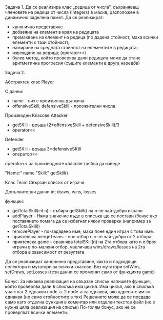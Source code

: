 Задача 1. 
Да се реализира клас „редица от числа”, съхраняващ членовете на редица от числа (integers) в масив, разположен в динамично заделена памет. Да се реализират:
- канонично представяне
- добавяне на елемент в края на редицата
- премахване на елемент на редица (по дадена стойност, маха всички елементи с тази стойност);
- намиране на средната стойност на елементите в редицата;
- извеждане на редица; (operator<<)
- булев метод, който проверява дали редицата може да стане аритметична прогресия (същите елементи в друга наредба)



Задача 2.

Абстрактен клас
Player

С данни:
- name - низ с произволна дължина
- offensiveSkill, defensiveSkill - положителни числа

Производни Класовe
Attacker
- getSKill - връща (2*offensiveSkill + defensiveSkill)/3
- operator<< 

Defender
- getSKill - връща 3*defensiveSKill
- оператор<<

operator<< за производните класове трябва да изведе

"Name:" name
"Skill:" getSkill()


Клас  Team
Свързан списък от играчи

Допълнителни данни
int draws, wins, losses

функции:
- getTotalSkill(int n) - събира getSkill() на n-те най-добри играчи
- addPlayer - Няма значение къде в списъка ще се постави (бонус ако поставянето помага да се избегнат някои проверки (например за getTotalSkill))
- removePlayer - по-зададено име, маха поне един играч с това име.
- приятелска mergeTeams - нов отбор с n-те най-добри от 2 отбора
- приятелска game - сравнява totalSKill(n) на 2та отбора като n e броя играчи в по-малкия отбор, увеличава wins/draws/losses на 2та отбора в зависимост от резултата


Да се реализират канонично представяне, както и подходящи селектори и мутатори за всички класове. Без мутатори setWins, setDraws, setLosses (тези данни се променят само от функцията game)

Бонус:
За някаква реализация на свързан списък напишете функция, която проверява дали в списъка има цикъл. Има цикъл, ако в списъка участват 2 еднакви node-a. 2 node-a са еднакви, ако адресите им са еднакви (не само стойностите в тях)
Решението може да се предаде само като отделна функция в коментар или отделен текстов файл (не е нужна цяла реализация на списък) По-голям бонус, ако не се проверяват всички елементи.

